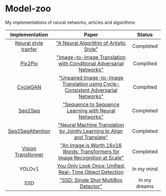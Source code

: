 # Model-zoo
My implementations of neural networks, articles and algorithms

Implementation | Paper | Status 
:--: | :--: | :---: |
[Neural style tranfer](https://github.com/voiteshonok/Model-zoo/tree/main/Style_transfer) | ["A Neural Algorithm of Artistic Style"](https://arxiv.org/abs/1508.06576) | Completed
[Pix2Pix](https://github.com/voiteshonok/Model-zoo/tree/main/Pix2Pix) | ["Image-to-Image Translation with Conditional Adversarial Networks"](https://arxiv.org/abs/1611.07004) | Complited
[CycleGAN](https://github.com/voiteshonok/Model-zoo/tree/main/CycleGAN) | ["Unpaired Image-to-Image Translation using Cycle-Consistent Adversarial Networks"](https://arxiv.org/abs/1703.10593) | Complited
[Seq2Seq](https://github.com/voiteshonok/Model-zoo/tree/main/Seq2Seq) | ["Sequence to Sequence Learning with Neural Networks"](https://arxiv.org/abs/1409.3215) | Completed
[Seq2SeqAttention](https://github.com/voiteshonok/Model-zoo/tree/main/Seq2SeqAttention) | ["Neural Machine Translation by Jointly Learning to Align and Translate"](https://arxiv.org/abs/1409.0473) | Completed
[Vision Transformer](https://github.com/voiteshonok/Model-zoo/tree/main/ViT) | ["An Image is Worth 16x16 Words: Transformers for Image Recognition at Scale"](https://arxiv.org/abs/2010.11929) | Completed
YOLOv1 | [You Only Look Once: Unified, Real-Time Object Detection](https://arxiv.org/abs/1506.02640) | In my mind
SSD | ["SSD: Single Shot MultiBox Detector"](https://arxiv.org/abs/1512.02325) | In my dreams
